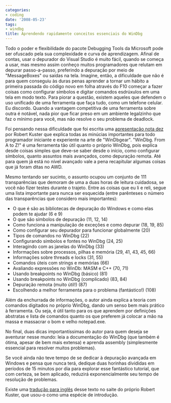 ```yaml
---
categories:
- coding
date: '2008-05-23'
tags:
- windbg
title: Aprendendo rapidamente conceitos essenciais do WinDbg
---
```


Todo o poder e flexibilidade do pacote Debugging Tools da Microsoft pode ser ofuscado pela sua complexidade e curva de aprendizagem. Afinal de contas, usar o depurador do Visual Studio é muito fácil, quando se começa a usar, mas mesmo assim conheço muitos programadores que relutam em depurar passo-a-passo, preferindo a depuração por meio de "MessageBoxes" ou saídas na tela. Imagine, então, a dificuldade que não é para quem conseguiu às duras penas aprender a tornar um hábito a primeira passada do código novo em folha através do F10 começar a fazer coisas como configurar símbolos e digitar comandos esdrúxulos em uma tela em modo texto. Para piorar a questão, existem aqueles que defendem o uso unificado de uma ferramenta que faça tudo, como um telefone celular. Eu discordo. Quando a vantagem competitiva de uma ferramenta sobre outra é notável, nada pior que ficar preso em um ambiente legalzinho que faz o mínimo para você, mas não resolve o seu problema de deadlock.

Foi pensando nessa dificuldade que foi escrita uma [apresentação nota dez] por Robert Kuster que explica todas as minúcias importantes para todo programador iniciante e experiente na arte de "WinDbgear". "WinDbg. From A to Z!" é uma ferramenta tão útil quanto o próprio WinDbg, pois explica desde coisas simples que deve-se saber desde o início, como configurar símbolos, quanto assuntos mais avançados, como depuração remota. Até para quem já está no nível avançado vale a pena recapitular algumas coisas que já foram ditas no  AWD.

Mesmo tentando ser sucinto, o assunto ocupou um conjunto de 111 transparências que demoram de uma a duas horas de leitura cuidadosa, se você não fizer testes durante o trajeto. Entre as coisas que eu li e reli, segue uma lista importante para nunca ser esquecida (entre parênteses o número das transparências que considero mais importantes):

 - O que é são as bibliotecas de depuração do Windows e como elas podem te ajudar (6 e 9)
 - O que são símbolos de depuração (11, 12, 14)
 - Como funciona a manipulação de exceções e como depurar (18, 19, 85)
 - Como configurar seu depurador para funcionar globalmente (20)
 - Tipos de comandos no WinDbg (22)
 - Configurando símbolos e fontes no WinDbg (24, 25)
 - Interagindo com as janelas do WinDbg (33)
 - Informações sobre processos, pilhas e memória (29, 41, 43, 45, 66)
 - Informações sobre threads e locks (31, 55)
 - Comandos úteis com strings e memórias (66)
 - Avaliando expressões no WinDb: MASM e C++ (70, 71)
 - Usando breakpoints no WinDbg (básico) (81)
 - Usando breakpoints no WinDbg (complicado) (83, 84)
 - Depuração remota (muito útil!) (87)
 - Escolhendo a melhor ferramenta para o problema (fantástico!) (108)

Além da enchurrada de informações, o autor ainda explica a teoria com comandos digitados no próprio WinDbg, dando um senso bem mais prático à ferramenta. Ou seja, é útil tanto para os que aprendem por definições abstratas e lista de comandos quanto os que preferem já colocar a mão na massa e massacrar o bom e velho notepad.exe.

No final, duas dicas importantíssimas do autor para quem deseja se aventurar nesse mundo: leia a documentação do WinDbg (que também é ótima, apesar de bem mais extensa) e aprenda assembly (simplesmente essencial para resolver muitos problemas).

Se você ainda não teve tempo de se dedicar à depuração avançada em Windows e pensa que nunca terá, dedique duas horinhas divididas em períodos de 15 minutos por dia para explorar esse fantástico tutorial, que com certeza, se bem aplicado, reduzirá exponencialmente seu tempo de resolução de problemas.

Existe uma [tradução para inglês] desse texto no saite do próprio Robert Kuster, que usou-o como uma espécie de introdução.

[apresentação nota dez]: http://index-of.es/Windows/WinDBG_A_to_Z_color.pdf
[tradução para inglês]: http://windbg.info/doc/2-windbg-a-z.html

